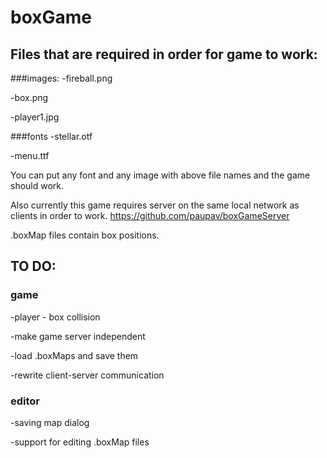 # boxGame

## Files that are required in order for game to work: 

###images:
-fireball.png

-box.png

-player1.jpg

###fonts
-stellar.otf

-menu.ttf

You can put any font and any image with above file names and the game should work.

Also currently this game requires server on the same local network as clients in order to work.
https://github.com/paupav/boxGameServer

.boxMap files contain box positions.

## TO DO:

### game
-player - box collision

-make game server independent

-load .boxMaps and save them

-rewrite client-server communication

### editor
-saving map dialog

-support for editing .boxMap files

